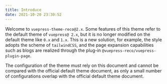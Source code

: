 ```yaml
---
title: Introduce
date: 2021-10-20 23:30:52
---
```


Welcome to `vuepress-theme-reco@2.x`. Some features of this theme refer to the default theme of `vuepress@ 2.x`, but it is no longer modified on the default theme like `0.x` and `1.x`. This is a new solution, for example, the style adopts the scheme of `tailwindCSS`, and the page expansion capabilities such as blogs are realized through the plug-in `@vuepress-reco/vuepress-plugin-page`.

The configuration of the theme must rely on this document and cannot be compared with the official default theme document, as only a small number of configurations overlap with the official default theme document.
